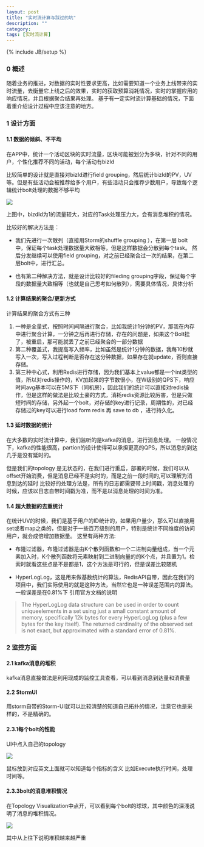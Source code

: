 ```yaml
---
layout: post
title: "实时流计算与踩过的坑"
description: ""
category:
tags: [实时流计算]
---
```

{% include JB/setup %}

### 0 概述
随着业务的推进，对数据的实时性要求更高，比如需要知道一个业务上线带来的实时流量，去衡量它上线之后的效果，实时的获取预算消耗情况，实时的掌握应用的响应情况，并且根据聚合结果再处理。
基于有一定实时流计算基础的情况，下面着重介绍设计过程中应该注意的地方。
### 1 设计方面
#### 1.1 数据的倾斜、不平均

在APP中，统计一个活动区块的实时流量，区块可能被划分为多块，针对不同的用户，个性化推荐不同的活动，每个活动有bizId

比较简单的设计就是直接对bizId进行field grouping，然后统计bizId的PV，UV等。但是有些活动会被推荐给多个用户，有些活动只会推荐少数用户，导致每个逻辑统计bolt处理的数据不够平均

![](http://7xs9oq.com1.z0.glb.clouddn.com/ss7b315f947b26c2659ac0bbc4e7933a19.png-960.jpg)

上图中，bizdId为1的流量较大，对应的Task处理压力大，会有消息堆积的情况。

比较好的解决方法是：
* 我们先进行一次散列（直接用Storm的shuffle grouping ），在第一层 bolt 中，保证每个task处理数据量大致相等，但是这样数据会分散到每个task。
然后分发继续可以使用field grouping，对之前已经聚合过一次的结果，在第二层bolt中，进行汇总。


* 也有第二种解决方法，就是设计比较好的fileding  grouping字段，保证每个字段的数据量大致相等（也就是自己思考如何散列），需要具体情况，具体分析

#### 1.2 计算结果的聚合/更新方式
计算结果的聚合方式有三种
1. 一种是全量式，按照时间间隔进行聚合，比如我统计1分钟的PV，那我在内存中进行聚合计算，一分钟之后再进行存储，存在的问题是，如果这个Bolt挂了，被重启，那可能就丢了之前已经聚合的一部分数据
2. 第二种覆盖式，我提高写入频率，比如虽然是统计1分钟的数据，我每10秒就写入一次，写入过程判断是否存在这分钟数据，如果存在就update，否则直接存储。
3. 第三种中心式，利用Redis进行存储，因为我们基本上value都是一个int类型的值，所以对redis操作的，KV加起来的字节数很小，在W级别的QPS下，响应时间avg基本可以在5MS下（同机房），因此我们的统计可以直接对redis操作，但是这样的做法是比较土豪的方式，消耗redis资源比较厉害，但是只做短时间的存储，另外起一个bolt，对存储的key进行记录，周期性的，对已经存储过的key可以进行load form redis 再 save to db ，进行持久化。

#### 1.3 延时数据的统计
在大多数的实时流计算中，我们监听的是kafka的消息，进行消息处理。
一般情况下，kafka的性能很高，partion的设计使得可以承担更高的QPS，所以消息的到达几乎是没有延时的。

但是我们的topology 是无状态的，在我们进行重启，部署的时候，我们可以从offset开始消费，但是消息已经不是实时的，而是之前一段时间的,可以理解为消息到达的延时
比较好的处理方法是，所有的日志都需要带上时间戳，消息处理的时候，应该以日志自带时间戳为准，而不是以消息处理的时间为准。
#### 1.4 超大数据的去重统计
在统计UV的时候，我们是基于用户的ID统计的，如果用户量少，那么可以直接用set或者map之类的，但是对于一些百万级别的用户，特别是统计不同维度的访问用户，就会成倍增加数据量。
这里有两种方法:

* 布隆过滤器，布隆过滤器是由K个散列函数和一个二进制向量组成，当一个元素加入时，K个散列函数将元素映射到二进制向量的的K个点，并且置为1。检索时就看这些点是不是都是1，这个方法是可行的，但是误差比较随机

* HyperLogLog，这是用来做基数统计的算法，RedisAPI自带，因此在我们的项目中，我们实际使用的就是这种方法，当然它也是一种误差范围内的算法。一般误差是在0.81%下
引用官方文档的说明

> The HyperLogLog data structure can be used in order to count uniqueelements in a set using just a small constant amount of memory, specifically 12k bytes for every HyperLogLog (plus a few bytes for the key itself).
The returned cardinality of the observed set is not exact, but approximated with a standard error of 0.81%.

### 2 监控方面
#### 2.1 kafka消息的堆积

kafka消息直接做法是利用现成的监控工具查看，可以看到消息到达量和消费量

#### 2.2 StormUI

用storm自带的Storm-UI就可以比较清楚的知道自己拓扑的情况，注意它也是采样的，不是精确的。

#### 2.3.1每个bolt的性能

UI中点入自己的topology

![](http://7xs9oq.com1.z0.glb.clouddn.com/ss7d681465d3ff1d1df1342d2e43c4f217.png-960.jpg)

鼠标放到对应英文上面就可以知道每个指标的含义
比如Execute执行时间，处理时间等。

#### 2.3.3bolt的消息堆积情况
在Topology Visualization中点开，可以看到每个bolt的球球，其中颜色的深浅说明了消息的堆积情况。

![](http://7xs9oq.com1.z0.glb.clouddn.com/ss36a8190148b4b6006f0c4a81efc18680.png-960.jpg)

其中从上往下说明堆积越来越严重
